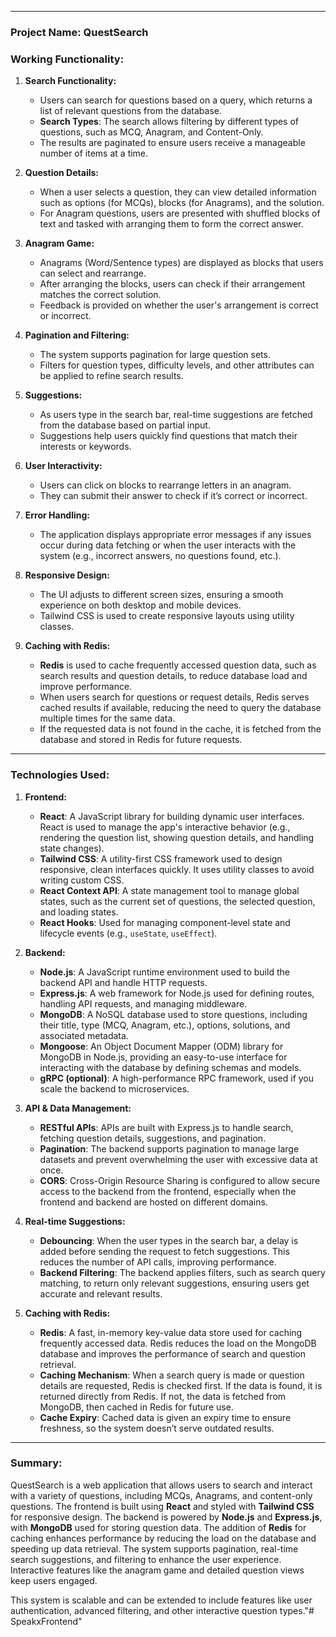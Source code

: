 
---

### **Project Name:** QuestSearch

### **Working Functionality:**

1. **Search Functionality:**
   - Users can search for questions based on a query, which returns a list of relevant questions from the database.
   - **Search Types**: The search allows filtering by different types of questions, such as MCQ, Anagram, and Content-Only.
   - The results are paginated to ensure users receive a manageable number of items at a time.

2. **Question Details:**
   - When a user selects a question, they can view detailed information such as options (for MCQs), blocks (for Anagrams), and the solution.
   - For Anagram questions, users are presented with shuffled blocks of text and tasked with arranging them to form the correct answer.

3. **Anagram Game:**
   - Anagrams (Word/Sentence types) are displayed as blocks that users can select and rearrange.
   - After arranging the blocks, users can check if their arrangement matches the correct solution.
   - Feedback is provided on whether the user's arrangement is correct or incorrect.

4. **Pagination and Filtering:**
   - The system supports pagination for large question sets.
   - Filters for question types, difficulty levels, and other attributes can be applied to refine search results.

5. **Suggestions:**
   - As users type in the search bar, real-time suggestions are fetched from the database based on partial input.
   - Suggestions help users quickly find questions that match their interests or keywords.

6. **User Interactivity:**
   - Users can click on blocks to rearrange letters in an anagram.
   - They can submit their answer to check if it’s correct or incorrect.

7. **Error Handling:**
   - The application displays appropriate error messages if any issues occur during data fetching or when the user interacts with the system (e.g., incorrect answers, no questions found, etc.).

8. **Responsive Design:**
   - The UI adjusts to different screen sizes, ensuring a smooth experience on both desktop and mobile devices.
   - Tailwind CSS is used to create responsive layouts using utility classes.

9. **Caching with Redis:**
   - **Redis** is used to cache frequently accessed question data, such as search results and question details, to reduce database load and improve performance.
   - When users search for questions or request details, Redis serves cached results if available, reducing the need to query the database multiple times for the same data.
   - If the requested data is not found in the cache, it is fetched from the database and stored in Redis for future requests.

---

### **Technologies Used:**

1. **Frontend:**
   - **React**: A JavaScript library for building dynamic user interfaces. React is used to manage the app's interactive behavior (e.g., rendering the question list, showing question details, and handling state changes).
   - **Tailwind CSS**: A utility-first CSS framework used to design responsive, clean interfaces quickly. It uses utility classes to avoid writing custom CSS.
   - **React Context API**: A state management tool to manage global states, such as the current set of questions, the selected question, and loading states.
   - **React Hooks**: Used for managing component-level state and lifecycle events (e.g., `useState`, `useEffect`).

2. **Backend:**
   - **Node.js**: A JavaScript runtime environment used to build the backend API and handle HTTP requests.
   - **Express.js**: A web framework for Node.js used for defining routes, handling API requests, and managing middleware.
   - **MongoDB**: A NoSQL database used to store questions, including their title, type (MCQ, Anagram, etc.), options, solutions, and associated metadata.
   - **Mongoose**: An Object Document Mapper (ODM) library for MongoDB in Node.js, providing an easy-to-use interface for interacting with the database by defining schemas and models.
   - **gRPC (optional)**: A high-performance RPC framework, used if you scale the backend to microservices.

3. **API & Data Management:**
   - **RESTful APIs**: APIs are built with Express.js to handle search, fetching question details, suggestions, and pagination.
   - **Pagination**: The backend supports pagination to manage large datasets and prevent overwhelming the user with excessive data at once.
   - **CORS**: Cross-Origin Resource Sharing is configured to allow secure access to the backend from the frontend, especially when the frontend and backend are hosted on different domains.

4. **Real-time Suggestions:**
   - **Debouncing**: When the user types in the search bar, a delay is added before sending the request to fetch suggestions. This reduces the number of API calls, improving performance.
   - **Backend Filtering**: The backend applies filters, such as search query matching, to return only relevant suggestions, ensuring users get accurate and relevant results.

5. **Caching with Redis:**
   - **Redis**: A fast, in-memory key-value data store used for caching frequently accessed data. Redis reduces the load on the MongoDB database and improves the performance of search and question retrieval.
   - **Caching Mechanism**: When a search query is made or question details are requested, Redis is checked first. If the data is found, it is returned directly from Redis. If not, the data is fetched from MongoDB, then cached in Redis for future use.
   - **Cache Expiry**: Cached data is given an expiry time to ensure freshness, so the system doesn’t serve outdated results.

---

### **Summary:**

QuestSearch is a web application that allows users to search and interact with a variety of questions, including MCQs, Anagrams, and content-only questions. The frontend is built using **React** and styled with **Tailwind CSS** for responsive design. The backend is powered by **Node.js** and **Express.js**, with **MongoDB** used for storing question data. The addition of **Redis** for caching enhances performance by reducing the load on the database and speeding up data retrieval. The system supports pagination, real-time search suggestions, and filtering to enhance the user experience. Interactive features like the anagram game and detailed question views keep users engaged.

This system is scalable and can be extended to include features like user authentication, advanced filtering, and other interactive question types."# SpeakxFrontend" 
